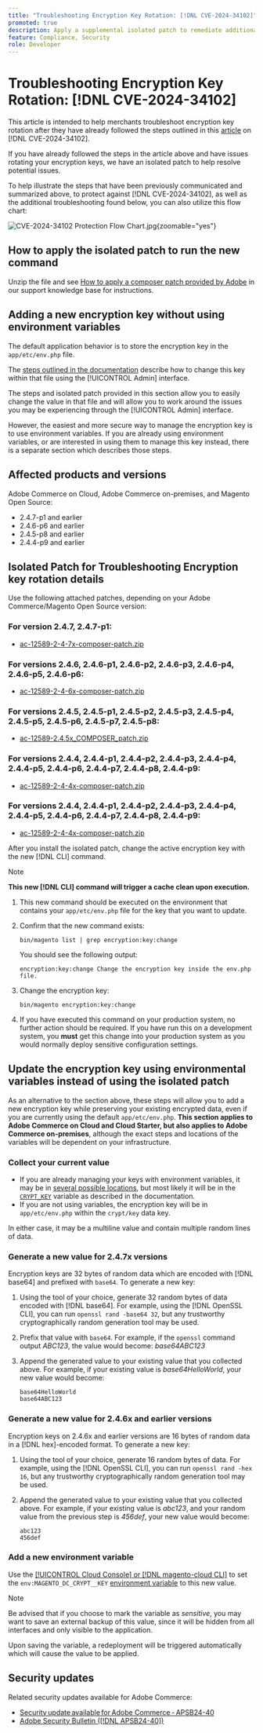 ```yaml
---
title: "Troubleshooting Encryption Key Rotation: [!DNL CVE-2024-34102]"
promoted: true
description: Apply a supplemental isolated patch to remediate additional troubleshooting updating encryption keys issue from [!DNL CVE-2024-34102] for Adobe Commerce 2.4.4-p8, 2.4.5-p7, 2.4.6-p5, 2.4.7 and earlier versions.
feature: Compliance, Security
role: Developer
---
```

# Troubleshooting Encryption Key Rotation: [!DNL CVE-2024-34102]

This article is intended to help merchants troubleshoot encryption key rotation after they have already followed the steps outlined in this [article](https://experienceleague.adobe.com/en/docs/commerce-knowledge-base/kb/troubleshooting/known-issues-patches-attached/security-update-available-for-adobe-commerce-apsb24-40-revised-to-include-isolated-patch-for-cve-2024-34102) on [!DNL CVE-2024-34102]. 

If you have already followed the steps in the article above and have issues rotating your encryption keys, we have an isolated patch to help resolve potential issues. 

To help illustrate the steps that have been previously communicated and summarized above, to protect against [!DNL CVE-2024-34102], as well as the additional troubleshooting found below, you can also utilize this flow chart:


 ![CVE-2024-34102 Protection Flow Chart.jpg](assets/cve-2024-34102-protection-flow-chart.jpg){zoomable="yes"}


## How to apply the isolated patch to run the new command

Unzip the file and see [How to apply a composer patch provided by Adobe](https://experienceleague.adobe.com/docs/commerce-knowledge-base/kb/how-to/how-to-apply-a-composer-patch-provided-by-magento.html) in our support knowledge base for instructions.

## Adding a new encryption key without using environment variables

The default application behavior is to store the encryption key in the `app/etc/env.php` file.

The [steps outlined in the documentation](https://experienceleague.adobe.com/en/docs/commerce-admin/systems/security/encryption-key) describe how to change this key within that file using the [!UICONTROL Admin] interface.

The steps and isolated patch provided in this section allow you to easily change the value in that file and will allow you to work around the issues you may be experiencing through the [!UICONTROL Admin] interface.

However, the easiest and more secure way to manage the encryption key is to use environment variables. If you are already using environment variables, or are interested in using them to manage this key instead, there is a separate section which describes those steps.

## Affected products and versions

Adobe Commerce on Cloud, Adobe Commerce on-premises, and Magento Open Source:

* 2.4.7-p1 and earlier
* 2.4.6-p6 and earlier
* 2.4.5-p8 and earlier
* 2.4.4-p9 and earlier

## Isolated Patch for Troubleshooting Encryption key rotation details

Use the following attached patches, depending on your Adobe Commerce/Magento Open Source version:

### For version 2.4.7, 2.4.7-p1:

* [ac-12589-2-4-7x-composer-patch.zip](assets/ac-12589-2-4-7x-composer-patch.zip)

### For versions 2.4.6, 2.4.6-p1, 2.4.6-p2, 2.4.6-p3, 2.4.6-p4, 2.4.6-p5, 2.4.6-p6:

* [ac-12589-2-4-6x-composer-patch.zip](assets/ac-12589-2-4-6x-composer-patch.zip)

### For versions 2.4.5, 2.4.5-p1, 2.4.5-p2, 2.4.5-p3, 2.4.5-p4, 2.4.5-p5, 2.4.5-p6, 2.4.5-p7, 2.4.5-p8:

* [ac-12589-2.4.5x_COMPOSER_patch.zip](assets/ac-12589-2-4-5x-composer-patch.zip)

### For versions 2.4.4, 2.4.4-p1, 2.4.4-p2, 2.4.4-p3, 2.4.4-p4, 2.4.4-p5, 2.4.4-p6, 2.4.4-p7, 2.4.4-p8, 2.4.4-p9:

* [ac-12589-2-4-4x-composer-patch.zip](assets/ac-12589-2-4-4x-composer-patch.zip)

### For versions 2.4.4, 2.4.4-p1, 2.4.4-p2, 2.4.4-p3, 2.4.4-p4, 2.4.4-p5, 2.4.4-p6, 2.4.4-p7, 2.4.4-p8, 2.4.4-p9:

* [ac-12589-2-4-4x-composer-patch.zip](https://cdn.experienceleague.adobe.com/commerce-kb-assets/ac-12589-2-4-4x-composer-patch.zip)

<!--
* [ac-12589-2-4-4x-composer-patch.zip](assets/ac-12589-2-4-4x-composer-patch.zip)
-->


After you install the isolated patch, change the active encryption key with the new [!DNL CLI] command.

>[!NOTE]
>
>**This new [!DNL CLI] command will trigger a cache clean upon execution.**

1. This new command should be executed on the environment that contains your `app/etc/env.php` file for the key that you want to update.
1. Confirm that the new command exists:

    ```
    bin/magento list | grep encryption:key:change
    ```

    You should see the following output:

    ```
    encryption:key:change Change the encryption key inside the env.php file.
    ```

1. Change the encryption key:

    ```
    bin/magento encryption:key:change
    ```

1. If you have executed this command on your production system, no further action should be required.
If you have run this on a development system, you **must** get this change into your production system as you would normally deploy sensitive configuration settings.

## Update the encryption key using environmental variables instead of using the isolated patch

As an alternative to the section above, these steps will allow you to add a new encryption key while preserving your existing encrypted data, even if you are currently using the default `app/etc/env.php`.
**This section applies to Adobe Commerce on Cloud and Cloud Starter, but also applies to Adobe Commerce on-premises**, although the exact steps and locations of the variables will be dependent on your infrastructure. 

### Collect your current value

* If you are already managing your keys with environment variables, it may be in [several possible locations](https://experienceleague.adobe.com/en/docs/commerce-cloud-service/user-guide/configure/env/stage/variables-intro), but most likely it will be in the [`CRYPT_KEY`](https://experienceleague.adobe.com/en/docs/commerce-cloud-service/user-guide/configure/env/stage/variables-deploy#crypt_key) variable as described in the documentation.
* If you are not using variables, the encryption key will be in `app/etc/env.php` within the `crypt/key` data key.  

In either case, it may be a multiline value and contain multiple random lines of data.

### Generate a new value for 2.4.7x versions

Encryption keys are 32 bytes of random data which are encoded with [!DNL base64] and prefixed with `base64`.
To generate a new key:

1. Using the tool of your choice, generate 32 random bytes of data encoded with [!DNL base64]. For example, using the [!DNL OpenSSL CLI], you can run `openssl rand -base64 32`, but any trustworthy cryptographically random generation tool may be used.  
1. Prefix that value with `base64`. For example, if the `openssl` command output *ABC123*, the value would become: *base64ABC123*
1. Append the generated value to your existing value that you collected above. For example, if your existing value is *base64HelloWorld*, your new value would become:<br>

    ```
    base64HelloWorld
    base64ABC123
    ```

### Generate a new value for 2.4.6x and earlier versions

Encryption keys on 2.4.6x and earlier versions are 16 bytes of random data in a [!DNL hex]-encoded format.
To generate a new key:

1. Using the tool of your choice, generate 16 random bytes of data. For example, using the [!DNL OpenSSL CLI], you can run `openssl rand -hex 16`, but any trustworthy cryptographically random generation tool may be used.
1. Append the generated value to your existing value that you collected above. For example, if your existing value is *abc123*, and your random value from the previous step is *456def*, your new value would become:<br>

    ```
    abc123
    456def
    ```

### Add a new environment variable

Use the [[!UICONTROL Cloud Console] or [!DNL magento-cloud CLI]](https://experienceleague.adobe.com/en/docs/commerce-cloud-service/user-guide/configure/env/variable-levels) to set the `env:MAGENTO_DC_CRYPT__KEY` [environment variable](https://experienceleague.adobe.com/en/docs/commerce-cloud-service/user-guide/configure/env/stage/variables-cloud) to this new value.

>[!NOTE]
>
>Be advised that if you choose to mark the variable as *sensitive*, you may want to save an external backup of this value, since it will be hidden from all interfaces and only visible to the application.

Upon saving the variable, a redeployment will be triggered automatically which will cause the value to be applied.

## Security updates

Related security updates available for Adobe Commerce:

* [Security update available for Adobe Commerce - APSB24-40](https://experienceleague.adobe.com/en/docs/commerce-knowledge-base/kb/troubleshooting/known-issues-patches-attached/security-update-available-for-adobe-commerce-apsb24-40-revised-to-include-isolated-patch-for-cve-2024-34102)
* [Adobe Security Bulletin ([!DNL APSB24-40])](https://helpx.adobe.com/security/products/magento/apsb24-40.html)
